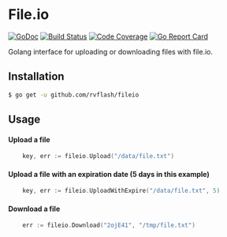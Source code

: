 # File.io

[![GoDoc](https://godoc.org/github.com/rvflash/fileio?status.svg)](https://godoc.org/github.com/rvflash/fileio)
[![Build Status](https://img.shields.io/travis/rvflash/fileio.svg)](https://travis-ci.org/rvflash/fileio)
[![Code Coverage](https://img.shields.io/codecov/c/github/rvflash/fileio.svg)](http://codecov.io/github/rvflash/fileio?branch=master)
[![Go Report Card](https://goreportcard.com/badge/github.com/rvflash/fileio)](https://goreportcard.com/report/github.com/rvflash/fileio)


Golang interface for uploading or downloading files with file.io.


## Installation

```bash
$ go get -u github.com/rvflash/fileio
```

## Usage


#### Upload a file

```go
	key, err := fileio.Upload("/data/file.txt")
```

#### Upload a file with an expiration date (5 days in this example)

```go
	key, err := fileio.UploadWithExpire("/data/file.txt", 5)
```

#### Download a file

```go
	err := fileio.Download("2ojE41", "/tmp/file.txt")
```
